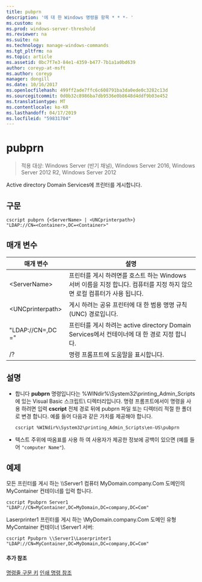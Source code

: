 ```yaml
---
title: pubprn
description: '에 대 한 Windows 명령을 항목 * * *- '
ms.custom: na
ms.prod: windows-server-threshold
ms.reviewer: na
ms.suite: na
ms.technology: manage-windows-commands
ms.tgt_pltfrm: na
ms.topic: article
ms.assetid: 0bc7f7e3-84e1-4359-b477-7b1a1a0bd639
author: coreyp-at-msft
ms.author: coreyp
manager: dongill
ms.date: 10/16/2017
ms.openlocfilehash: 499ff2ade7ffc6c608791ba3da0ede0c3282c13d
ms.sourcegitcommit: 0d0b32c8986ba7db9536e0b8648d4ddf9b03e452
ms.translationtype: MT
ms.contentlocale: ko-KR
ms.lasthandoff: 04/17/2019
ms.locfileid: "59831704"
---
```

# <a name="pubprn"></a>pubprn

>적용 대상: Windows Server (반기 채널), Windows Server 2016, Windows Server 2012 R2, Windows Server 2012

Active directory Domain Services에 프린터를 게시합니다.

## <a name="syntax"></a>구문
```
cscript pubprn {<ServerName> | <UNCprinterpath>} 
"LDAP://CN=<Container>,DC=<Container>"
```

## <a name="parameters"></a>매개 변수
|매개 변수|설명|
|-------|--------|
|\<ServerName>|프린터를 게시 하려면를 호스트 하는 Windows 서버 이름을 지정 합니다. 컴퓨터를 지정 하지 않으면 로컬 컴퓨터가 사용 됩니다.|
|\<UNCprinterpath>|게시 하려는 공유 프린터에 대 한 범용 명명 규칙 (UNC) 경로입니다.|
|"LDAP://CN=<Container>,DC =<Container>"|프린터를 게시 하려는 active directory Domain Services에서 컨테이너에 대 한 경로 지정 합니다.|
|/?|명령 프롬프트에 도움말을 표시합니다.|

## <a name="remarks"></a>설명
-   합니다 **pubprn** 명령입니다는 %WINdir%\System32\printing_Admin_Scripts에 있는 Visual Basic 스크립트\\ <language> 디렉터리입니다. 명령 프롬프트에서이 명령을 사용 하려면 입력 **cscript** 전체 경로 뒤에 pubprn 파일 또는 디렉터리 적절 한 폴더로 변경 합니다. 예를 들어 다음과 같은 가치를 제공해야 합니다.
    ```
    cscript %WINdir%\System32\printing_Admin_Scripts\en-US\pubprn
    ```
-   텍스트 주위에 따옴표를 사용 하 여 사용자가 제공한 정보에 공백이 있으면 (예를 들어 `"computer Name"`).

## <a name="BKMK_examples"></a>예제
모든 프린터를 게시 하는 \\\Server1 컴퓨터 MyDomain.company.Com 도메인의 MyContainer 컨테이너를 입력 합니다.
```
cscript Ppubprn Server1 "LDAP://CN=MyContainer,DC=MyDomain,DC=company,DC=Com"
```
Laserprinter1 프린터를 게시 하는 \\MyDomain.company.Com 도메인 유형 MyContainer 컨테이너 \Server1 서버:
```
cscript Ppubprn \\Server1\Laserprinter1 "LDAP://CN=MyContainer,DC=MyDomain,DC=company,DC=Com"
```

#### <a name="additional-references"></a>추가 참조
[명령줄 구문 키](command-line-syntax-key.md)
[인쇄 명령 참조](print-command-reference.md)
